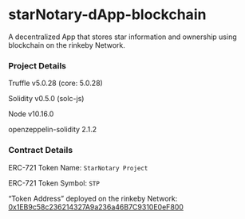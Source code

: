 # starNotary-dApp-blockchain

A decentralized App that stores star information and ownership using blockchain on the rinkeby Network.

### Project Details
Truffle v5.0.28 (core: 5.0.28)

Solidity v0.5.0 (solc-js)

Node v10.16.0

openzeppelin-solidity 2.1.2

### Contract Details
ERC-721 Token Name: `StarNotary Project`

ERC-721 Token Symbol: `STP`

“Token Address” deployed on the rinkeby Network: [0x1EB9c58c236214327A9a236a46B7C9310E0eF800](https://rinkeby.etherscan.io/address/0x1EB9c58c236214327A9a236a46B7C9310E0eF800)

